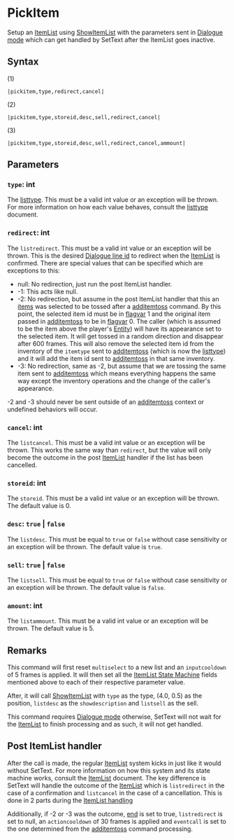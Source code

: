 # PickItem

Setup an [ItemList](../../ItemList/ItemList.md) using [ShowItemList](../../ItemList/ShowItemList.md) with the parameters sent in [Dialogue mode](../Dialogue%20mode.md) which can get handled by SetText after the ItemList goes inactive.

## Syntax

(1)

````
|pickitem,type,redirect,cancel|
````

(2)

````
|pickitem,type,storeid,desc,sell,redirect,cancel|
````

(3)

````
|pickitem,type,storeid,desc,sell,redirect,cancel,ammount|
````

## Parameters

### `type`: int

The [listtype](../../ItemList/listtype.md). This must be a valid int value or an exception will be thrown. For more information on how each value behaves, consult the [listtype](../../ItemList/listtype.md) document.

### `redirect`: int

The `listredirect`. This must be a valid int value or an exception will be thrown. This is the desired [Dialogue line id](../Common%20commands%20id%20schemes/Dialogue%20line%20id.md) to redirect when the [ItemList](../../ItemList/ItemList.md) is confirmed. There are special values that can be specified which are exceptions to this:

* null: No redirection, just run the post ItemList handler.
* -1: This acts like null.
* -2: No redirection, but assume in the post ItemList handler that this an [items](../../Enums%20and%20IDs/Items.md) was selected to be tossed after a [additemtoss](Additemtoss.md) command. By this point, the selected item id must be in [flagvar](../../Flags%20arrays/flagvar.md) 1 and the original item passed in [additemtoss](Additemtoss.md) to be in [flagvar](../../Flags%20arrays/flagvar.md) 0. The caller (which is assumed to be the item above the player's [Entity](../../Entities/Entity.md)) will have its appearance set to the selected item. It will get tossed in a random direction and disappear after 600 frames. This will also remove the selected item id from the inventory of the `itemtype` sent to [additemtoss](Additemtoss.md) (which is now the [listtype](../../ItemList/listtype.md)) and it will add the item id sent to [additemtoss](Additemtoss.md) in that same inventory.
* -3: No redirection, same as -2, but assume that we are tossing the same item sent to [additemtoss](Additemtoss.md) which means everything happens the same way except the inventory operations and the change of the caller's appearance.

-2 and -3 should never be sent outside of an [additemtoss](Additemtoss.md) context or undefined behaviors will occur.

### `cancel`: int

The `listcancel`. This must be a valid int value or an exception will be thrown. This works the same way than `redirect`, but the value will only become the outcome in the post [ItemList](../../ItemList/ItemList.md) handler if the list has been cancelled.

### `storeid`: int

The `storeid`. This must be a valid int value or an exception will be thrown. The default value is 0.

### `desc`: `true` | `false`

The `listdesc`. This must be equal to `true` or `false` without case sensitivity or an exception will be thrown. The default value is `true`.

### `sell`: `true` | `false`

The `listsell`. This must be equal to `true` or `false` without case sensitivity or an exception will be thrown. The default value is `false`.

### `amount`: int

The `listammount`. This must be a valid int value or an exception will be thrown. The default value is 5.

## Remarks

This command will first reset `multiselect` to a new list and an `inputcooldown` of 5 frames is applied. It will then set all the [ItemList State Machine](../../ItemList/ItemList%20State%20Machine.md) fields mentioned above to each of their respective parameter value.

After, it will call [ShowItemList](../../ItemList/ShowItemList.md) with `type` as the type, (4.0, 0.5) as the position, `listdesc` as the `showdescription` and `listsell` as the sell.

This command requires [Dialogue mode](../Dialogue%20mode.md) otherwise, SetText will not wait for the [ItemList](../../ItemList/ItemList.md) to finish processing and as such, it will not get handled.

## Post ItemList handler

After the call is made, the regular [ItemList](../../ItemList/ItemList.md) system kicks in just like it would without SetText. For more information on how this system and its state machine works, consult the [ItemList](../../ItemList/ItemList.md) document. The key difference is SetText will handle the outcome of the [ItemList](../../ItemList/ItemList.md) which is `listredirect` in the case of a confirmation and `listcancel` in the case of a cancellation. This is done in 2 parts during the [ItemList handling](../Life%20Cycle.md#itemlist-handling)

Additionally, if -2 or -3 was the outcome, [end](End.md) is set to true, `listredirect` is set to null, an `actioncooldown` of 30 frames is applied and `eventcall` is set to the one determined from the [additemtoss](Additemtoss.md) command processing.

